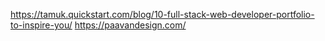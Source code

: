https://tamuk.quickstart.com/blog/10-full-stack-web-developer-portfolio-to-inspire-you/
https://paavandesign.com/
